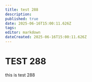 ```yaml
---
title: test 288
description: 
published: true
date: 2025-06-16T15:00:11.626Z
tags: 
editor: markdown
dateCreated: 2025-06-16T15:00:11.626Z
---
```


# TEST 288
this is test 288
